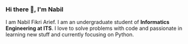 ### Hi there 👋, I'm Nabil

I am Nabil Fikri Arief. I am an undergraduate student of **Informatics Engineering at ITS**. I love to solve problems with code and passionate in learning new stuff and currently 
focusing on Python.

